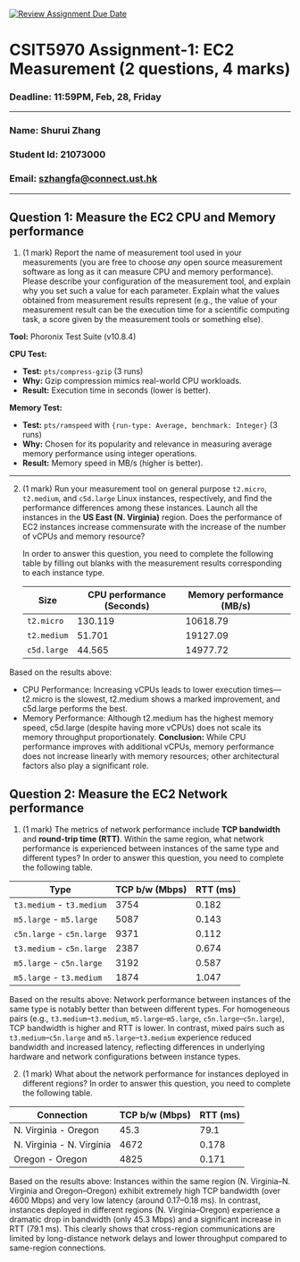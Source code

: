 [![Review Assignment Due Date](https://classroom.github.com/assets/deadline-readme-button-22041afd0340ce965d47ae6ef1cefeee28c7c493a6346c4f15d667ab976d596c.svg)](https://classroom.github.com/a/IAASVEAZ)
# CSIT5970 Assignment-1: EC2 Measurement (2 questions, 4 marks)

### Deadline: 11:59PM, Feb, 28, Friday

---

### Name: Shurui Zhang
### Student Id: 21073000
### Email: szhangfa@connect.ust.hk

---

## Question 1: Measure the EC2 CPU and Memory performance

1. (1 mark) Report the name of measurement tool used in your measurements (you are free to choose *any* open source measurement software as long as it can measure CPU and memory performance). Please describe your configuration of the measurement tool, and explain why you set such a value for each parameter. Explain what the values obtained from measurement results represent (e.g., the value of your measurement result can be the execution time for a scientific computing task, a score given by the measurement tools or something else).

**Tool:** Phoronix Test Suite (v10.8.4)

**CPU Test:**  
- **Test:** `pts/compress-gzip` (3 runs)  
- **Why:** Gzip compression mimics real-world CPU workloads.  
- **Result:** Execution time in seconds (lower is better).

**Memory Test:**  
- **Test:** `pts/ramspeed` with `{run-type: Average, benchmark: Integer}` (3 runs)  
- **Why:** Chosen for its popularity and relevance in measuring average memory performance using integer operations.  
- **Result:** Memory speed in MB/s (higher is better).

---

2. (1 mark) Run your measurement tool on general purpose `t2.micro`, `t2.medium`, and `c5d.large` Linux instances, respectively, and find the performance differences among these instances. Launch all the instances in the **US East (N. Virginia)** region. Does the performance of EC2 instances increase commensurate with the increase of the number of vCPUs and memory resource?

    In order to answer this question, you need to complete the following table by filling out blanks with the measurement results corresponding to each instance type.

    | Size        | CPU performance (Seconds) | Memory performance (MB/s) |
    | ----------- | ------------------------- | ------------------------- |
    | `t2.micro`  | 130.119                   | 10618.79                  |
    | `t2.medium` | 51.701                    | 19127.09                  |
    | `c5d.large` | 44.565                    | 14977.72                  |


Based on the results above:
- CPU Performance: Increasing vCPUs leads to lower execution times—t2.micro is the slowest, t2.medium shows a marked improvement, and c5d.large performs the best.
- Memory Performance: Although t2.medium has the highest memory speed, c5d.large (despite having more vCPUs) does not scale its memory throughput proportionately.
**Conclusion:** While CPU performance improves with additional vCPUs, memory performance does not increase linearly with memory resources; other architectural factors also play a significant role.

## Question 2: Measure the EC2 Network performance

1. (1 mark) The metrics of network performance include **TCP bandwidth** and **round-trip time (RTT)**. Within the same region, what network performance is experienced between instances of the same type and different types? In order to answer this question, you need to complete the following table.

| Type                      | TCP b/w (Mbps) | RTT (ms) |
| ------------------------- | -------------- | -------- |
| `t3.medium` - `t3.medium` | 3754           | 0.182    |
| `m5.large` - `m5.large`   | 5087           | 0.143    |
| `c5n.large` - `c5n.large` | 9371           | 0.112    |
| `t3.medium` - `c5n.large` | 2387           | 0.674    |
| `m5.large` - `c5n.large`  | 3192           | 0.587    |
| `m5.large` - `t3.medium`  | 1874           | 1.047    |

Based on the results above:
Network performance between instances of the same type is notably better than between different types. For homogeneous pairs (e.g., `t3.medium`–`t3.medium`, `m5.large`–`m5.large`, `c5n.large`–`c5n.large`), TCP bandwidth is higher and RTT is lower. In contrast, mixed pairs such as `t3.medium`–`c5n.large` and `m5.large`–`t3.medium` experience reduced bandwidth and increased latency, reflecting differences in underlying hardware and network configurations between instance types.


2. (1 mark) What about the network performance for instances deployed in different regions? In order to answer this question, you need to complete the following table.

| Connection                  | TCP b/w (Mbps) | RTT (ms) |
| --------------------------- | -------------- | -------- |
| N. Virginia - Oregon        | 45.3           | 79.1     |
| N. Virginia - N. Virginia   | 4672           | 0.178    |
| Oregon - Oregon             | 4825           | 0.171    |

Based on the results above:
Instances within the same region (N. Virginia–N. Virginia and Oregon–Oregon) exhibit extremely high TCP bandwidth (over 4600 Mbps) and very low latency (around 0.17–0.18 ms). In contrast, instances deployed in different regions (N. Virginia–Oregon) experience a dramatic drop in bandwidth (only 45.3 Mbps) and a significant increase in RTT (79.1 ms). This clearly shows that cross-region communications are limited by long-distance network delays and lower throughput compared to same-region connections.

